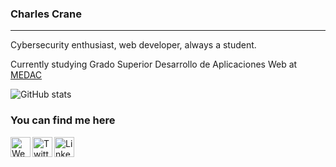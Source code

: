 ### Charles Crane

-------

Cybersecurity enthusiast, web developer, always a student.

Currently studying Grado Superior Desarrollo de Aplicaciones Web at [MEDAC](https://medac.es/grado-superior/daw-desarrollo-aplicaciones-web)

![GitHub stats](https://github-readme-stats.vercel.app/api?username=ChxrlieExe33&show_icons=true&hide_border=true)

### You can find me here

[<img align="left" alt="Website" width="32px" src="https://freesvg.org/img/provider_internetsvg.png"/>][Website]
[<img align="left" alt="Twitter | Twitter" width="32px" src="https://img.icons8.com/color/48/000000/twitter--v1.png"/>][twitter]
[<img align="left" alt="LinkedIn | LinkedIn" width="32px" src="https://img.icons8.com/fluency/48/000000/linkedin.png"/>][linkedin]

[website]: https://charlescrane.dev
[twitter]: https://twitter.com/cc_pwnn
[linkedin]: https://www.linkedin.com/in/charlesdavidcrane/
